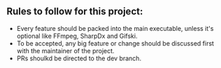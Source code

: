 ## Rules to follow for this project:

* Every feature should be packed into the main executable, unless it's optional like FFmpeg, SharpDx and Gifski.
* To be accepted, any big feature or change should be discussed first with the maintainer of the project.
* PRs shoulkd be directed to the dev branch.
